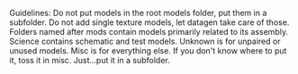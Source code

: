 Guidelines:
Do not put models in the root models folder, put them in a subfolder.
Do not add single texture models, let datagen take care of those.
Folders named after mods contain models primarily related to its assembly.
Science contains schematic and test models.
Unknown is for unpaired or unused models.
Misc is for everything else.
If you don't know where to put it, toss it in misc. Just...put it in a subfolder.